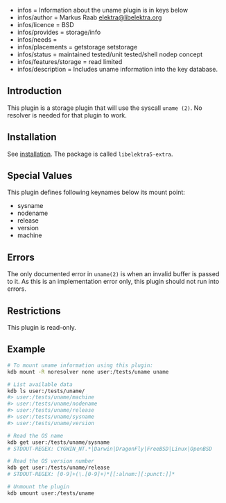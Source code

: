 - infos = Information about the uname plugin is in keys below
- infos/author = Markus Raab <elektra@libelektra.org>
- infos/licence = BSD
- infos/provides = storage/info
- infos/needs =
- infos/placements = getstorage setstorage
- infos/status = maintained tested/unit tested/shell nodep concept
- infos/features/storage = read limited
- infos/description = Includes uname information into the key database.

## Introduction

This plugin is a storage plugin that will use the syscall `uname (2)`.
No resolver is needed for that plugin to work.

## Installation

See [installation](/doc/INSTALL.md).
The package is called `libelektra5-extra`.

## Special Values

This plugin defines following keynames below its mount point:

- sysname
- nodename
- release
- version
- machine

## Errors

The only documented error in `uname(2)` is when an invalid buffer is passed to it.
As this is an implementation error only, this plugin should not run into errors.

## Restrictions

This plugin is read-only.

## Example

```sh
# To mount uname information using this plugin:
kdb mount -R noresolver none user:/tests/uname uname

# List available data
kdb ls user:/tests/uname/
#> user:/tests/uname/machine
#> user:/tests/uname/nodename
#> user:/tests/uname/release
#> user:/tests/uname/sysname
#> user:/tests/uname/version

# Read the OS name
kdb get user:/tests/uname/sysname
# STDOUT-REGEX: CYGWIN_NT.*|Darwin|DragonFly|FreeBSD|Linux|OpenBSD

# Read the OS version number
kdb get user:/tests/uname/release
# STDOUT-REGEX: [0-9]+(\.[0-9]+)*[[:alnum:][:punct:]]*

# Unmount the plugin
kdb umount user:/tests/uname
```
